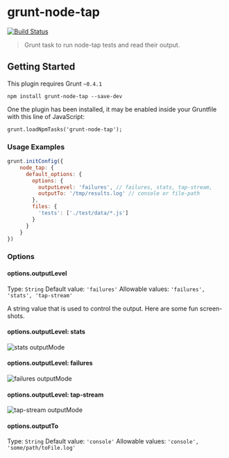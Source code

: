 # grunt-node-tap
[![Build Status](https://travis-ci.org/maxnachlinger/grunt-node-tap.png?branch=master)](https://travis-ci.org/maxnachlinger/grunt-node-tap)
> Grunt task to run node-tap tests and read their output.

## Getting Started
This plugin requires Grunt `~0.4.1` 
```shell
npm install grunt-node-tap --save-dev
```

One the plugin has been installed, it may be enabled inside your Gruntfile with this line of JavaScript: 
```js
grunt.loadNpmTasks('grunt-node-tap');
```

### Usage Examples
```js
grunt.initConfig({
    node_tap: {
      default_options: {
        options: {
          outputLevel: 'failures', // failures, stats, tap-stream,
          outputTo: '/tmp/results.log' // console or file-path
        },
        files: {
          'tests': ['./test/data/*.js']
        }
      }
    }
})
```

### Options

#### options.outputLevel
Type: `String`
Default value: `'failures'`
Allowable values: `'failures', 'stats', 'tap-stream'`

A string value that is used to control the output. Here are some fun screen-shots.

#### options.outputLevel: stats
![stats outputMode](https://raw.github.com/maxnachlinger/grunt-node-tap/master/doc/stats.png)

#### options.outputLevel: failures
![failures outputMode](https://raw.github.com/maxnachlinger/grunt-node-tap/master/doc/failures.png)

#### options.outputLevel: tap-stream
![tap-stream outputMode](https://raw.github.com/maxnachlinger/grunt-node-tap/master/doc/tap.png)

#### options.outputTo
Type: `String`
Default value: `'console'`
Allowable values: `'console', 'some/path/toFile.log'`
